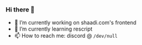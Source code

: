 ### Hi there 👋

- 🔭 I’m currently working on shaadi.com's frontend
- 🌱 I’m currently learning rescript
- 📫 How to reach me: discord @ `/dev/null`
<!--
**swapkats/swapkats** is a ✨ _special_ ✨ repository because its `README.md` (this file) appears on your GitHub profile.

Here are some ideas to get you started:


-->
